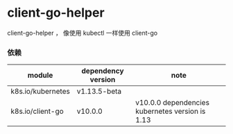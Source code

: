 # client-go-helper

client-go-helper ， 像使用 kubectl 一样使用 client-go

### 依赖

| module                           | dependency version      |  note                               |
| ------------------------------ | ------------ | --------------------------------- |
| k8s.io/kubernetes              | v1.13.5-beta |                                   |
| k8s.io/client-go               | v10.0.0      | v10.0.0 dependencies kubernetes version is 1.13 |
